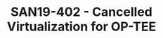 ---
youtube_video_url: null
amazon_s3_presentation_url: null
amazon_s3_video_url: null
categories:
- san19
description: '**This Session has been cancelled**<br>Volodymyr will speak about his
  work on adding virtualization support to OP-TEE and about OP-TEE mediator in Xen
  hypervisor.'
image: /assets/images/featured-images/san19/SAN19-402.png
session_attendee_num: '18'
session_id: SAN19-402
session_room: Sunset V (Session 1)
session_slot:
  end_time: '2019-09-26 08:55:00'
  start_time: '2019-09-26 08:30:00'
session_speakers:
- speaker_bio: Volodymyr is senior embedded software engineer at EPAM Systems. He
    participates in a project aimed to bring XEN hypervisor into automotive solutions.
  speaker_company: EPAM Systems
  speaker_image: /assets/images/speakers/san19/volodymyr-babchuk.jpg
  speaker_location: ''
  speaker_name: Volodymyr Babchuk
  speaker_position: Senior Embedded Engineer at EPAM Systems
  speaker_url: ''
  speaker_username: vlad.babchuk
- speaker_bio: Volodymyr is senior embedded software engineer at EPAM Systems. He
    participates in a project aimed to bring XEN into automotive solutions. 
  speaker_company: EPAM Systems
  speaker_image: /assets/images/speakers/placeholder.jpg
  speaker_location: Kyiv, Ukraine
  speaker_name: Volodymyr Babchuk
  speaker_position: Senior Embedded Engineer
  speaker_url: epam.com
  speaker_username: volodymyr_babchuk
session_track: Security
tag: session
tags:
- Security
title: SAN19-402 - **Cancelled** Virtualization for OP-TEE
---